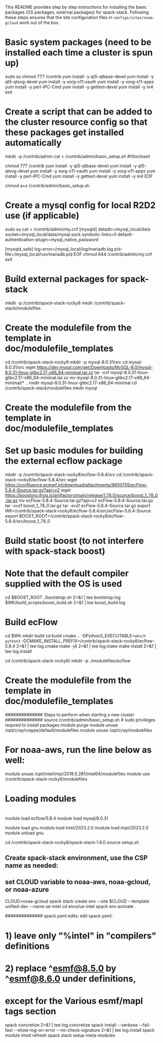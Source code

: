 This README provides step by step instructions for installing the basic packages
(OS packages, external packages) for spack-stack. Following these steps ensures
that the site configuration files in `configs/sites/noaa-gcloud` work out of the box.

# Basic system packages (need to be installed each time a cluster is spun up)

sudo su
chmod 777 /contrib
yum install -y qt5-qtbase-devel
yum install -y qt5-qtsvg-devel
yum install -y xorg-x11-xauth
yum install -y xorg-x11-apps
yum install -y perl-IPC-Cmd
yum install -y gettext-devel
yum install -y m4
exit

# Create a script that can be added to the cluster resource config so that these packages get installed automatically

mkdir -p /contrib/admin
cat <<EOF > /contrib/admin/basic_setup.sh
#!/bin/bash

chmod 777 /contrib
yum install -y qt5-qtbase-devel
yum install -y qt5-qtsvg-devel
yum install -y xorg-x11-xauth
yum install -y xorg-x11-apps
yum install -y perl-IPC-Cmd
yum install -y gettext-devel
yum install -y m4
EOF

chmod a+x /contrib/admin/basic_setup.sh

# Create a mysql config for local R2D2 use (if applicable)

sudo su
cat <<EOF > /contrib/admin/my.cnf
[mysqld]
datadir=/mysql_local/data
socket=/mysql_local/data/mysql.sock
symbolic-links=0
default-authentication-plugin=mysql_native_password

[mysqld_safe]
log-error=/mysql_local/log/mariadb.log
pid-file=/mysql_local/run/mariadb.pid
EOF
chmod 644 /contrib/admin/my.cnf
exit

# Build external packages for spack-stack

mkdir -p /contrib/spack-stack-rocky8
mkdir /contrib/spack-stack/modulefiles

# Create the modulefile from the template in doc/modulefile_templates

cd /contrib/spack-stack-rocky8
mkdir -p mysql-8.0.31/src
cd mysql-8.0.31/src
wget https://dev.mysql.com/get/Downloads/MySQL-8.0/mysql-8.0.31-linux-glibc2.17-x86_64-minimal.tar.xz
tar -xvf mysql-8.0.31-linux-glibc2.17-x86_64-minimal.tar.xz
mv mysql-8.0.31-linux-glibc2.17-x86_64-minimal/* ..
rmdir mysql-8.0.31-linux-glibc2.17-x86_64-minimal
cd /contrib/spack-stack/modulefiles
mkdir mysql
# Create the modulefile from the template in doc/modulefile_templates


# Set up basic modules for building the external ecflow package
mkdir -p /contrib/spack-stack-rocky8/ecflow-5.8.4/src
cd /contrib/spack-stack-rocky8/ecflow-5.8.4/src
wget https://confluence.ecmwf.int/download/attachments/8650755/ecFlow-5.8.4-Source.tar.gz?api=v2
wget https://boostorg.jfrog.io/artifactory/main/release/1.78.0/source/boost_1_78_0.tar.gz
mv ecFlow-5.8.4-Source.tar.gz\?api\=v2 ecFlow-5.8.4-Source.tar.gz
tar -xvzf boost_1_78_0.tar.gz
tar -xvzf ecFlow-5.8.4-Source.tar.gz
export WK=/contrib/spack-stack-rocky8/ecflow-5.8.4/src/ecFlow-5.8.4-Source
export BOOST_ROOT=/contrib/spack-stack-rocky8/ecflow-5.8.4/src/boost_1_78_0

# Build static boost (to not interfere with spack-stack boost)
# Note that the default compiler supplied with the OS is used
cd $BOOST_ROOT
./bootstrap.sh 2>&1 | tee bootstrap.log
$WK/build_scripts/boost_build.sh 2>&1 | tee boost_build.log

# Build ecFlow
cd $WK
mkdir build
cd build
cmake .. -DPython3_EXECUTABLE=`which python3` -DCMAKE_INSTALL_PREFIX=/contrib/spack-stack-rocky8/ecflow-5.8.4 2>&1 | tee log.cmake
make -j4 2>&1 | tee log.make
make install 2>&1 | tee log.install

cd /contrib/spack-stack-rocky8/
mkdir -p ./modulefiles/ecflow
# Create the modulefile from the template in doc/modulefile_templates


############## Steps to perform when starting a new cluster ##############
source /contrib/admin/basic_setup.sh  # sudo privileges requred to install packages
module purge
module unuse /opt/cray/craype/default/modulefiles
module unuse /opt/cray/modulefiles

# For noaa-aws, run the line below as well:
module unuse /opt/intel/impi/2019.5.281/intel64/modulefiles
module use /contrib/spack-stack-rocky8/modulefiles

# Loading modules
# 
module load ecflow/5.8.4
module load mysql/8.0.31

module load gnu
module load intel/2023.2.0
module load impi/2023.2.0 
module unload gnu

cd /contrib/spack-stack-rocky8/spack-stack-1.6.0
source setup.sh
## Create spack-stack environment, use the CSP name as needed:
## set CLOUD variable to noaa-aws, noaa-gcloud, or noaa-azure
CLOUD=noaa-gcloud
spack stack create env --site $CLOUD --template unified-dev --name ue-intel
cd envs/ue-intel
spack env activate .

############## spack.yaml edits:
edit spack.yaml:
#  1) leave only "%intel" in "compilers" definitions
#  2) replace ^esmf@8.5.0  by ^esmf@8.6.0 under definitions,
#       except for the Various esmf/mapl tags section

spack concretize 2>&1 | tee log.concretize
spack install --verbose --fail-fast --show-log-on-error --no-check-signature 2>&1 | tee log.install
spack module lmod refresh
spack stack setup-meta-modules
